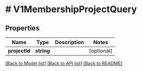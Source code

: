 # # V1MembershipProjectQuery

## Properties

Name | Type | Description | Notes
------------ | ------------- | ------------- | -------------
**projectId** | **string** |  | [optional]

[[Back to Model list]](../../README.md#models) [[Back to API list]](../../README.md#endpoints) [[Back to README]](../../README.md)
